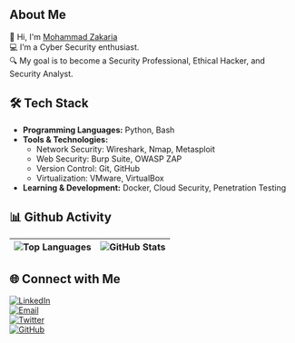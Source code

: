 ## About Me

👋 Hi, I'm [Mohammad Zakaria](https://github.com/mohammad-zakaria)  
💻 I’m a Cyber Security enthusiast.  
🔍 My goal is to become a Security Professional, Ethical Hacker, and Security Analyst.

## 🛠️ Tech Stack

- **Programming Languages:** Python, Bash
- **Tools & Technologies:**  
    - Network Security: Wireshark, Nmap, Metasploit
    - Web Security: Burp Suite, OWASP ZAP
    - Version Control: Git, GitHub
    - Virtualization: VMware, VirtualBox
- **Learning & Development:** Docker, Cloud Security, Penetration Testing

## 📊 Github Activity

| ![Top Languages](https://github-readme-stats.vercel.app/api/top-langs/?username=mohammad-zakaria&theme=dark&hide_border=false&include_all_commits=false&count_private=false&layout=compact) | ![GitHub Stats](https://github-readme-stats.vercel.app/api?username=mohammad-zakaria&show_icons=true&theme=dark&hide_border=false&count_private=true) |
| ------------------------------------------------------------------------------------------------------------------ | ------------------------------------------------------------------------------------------------------------- |

## 🌐 Connect with Me

[![LinkedIn](https://img.shields.io/badge/LinkedIn-0077B5?style=flat-square&logo=linkedin&logoColor=white)](https://www.linkedin.com/in/zakariamohammad)  
[![Email](https://img.shields.io/badge/Email-D14836?style=flat-square&logo=gmail&logoColor=white)](mailto:mohammadzakaria@ieee.org)  
[![Twitter](https://img.shields.io/badge/Twitter-1DA1F2?style=flat-square&logo=twitter&logoColor=white)](https://twitter.com/ZakariaBinahmed)  
[![GitHub](https://img.shields.io/badge/GitHub-100000?style=flat-square&logo=github&logoColor=white)](https://github.com/mohammad-zakaria)




<!-- As-salau Alyka👋
This is Mohammad Zakariyya Bin Ahmed, an Engineering student from Bangladesh, with expertise in Data Analysis and Web Design. Mohammad consider himself a 'forever student' eager to both build on his academic foundation in EE, CS and stay tune with the latest technical skills through continued coursework and professional developement. His hunger for knowledge and determination to turn learnig into acquiring has contributed to his most recent success. He is currently perusing B.S. in Electrical and Electronics Engineering at International Islamic University Chittagong.</br>
Connect: <h1><a href="https://www.linkedin.com/in/thisismohammad/"> LinkedIn </a> | <a href="https://twitter.com/yepitszakaria">Twitter</a></h1>
If you fancy a chit-chat, drop me a line at
💌 heyzakariyya@gmail.com  --> 
<!--
**mohammad-zakaria/mohammad-zakaria** is a ✨ _special_ ✨ repository because its `README.md` (this file) appears on your GitHub profile.

Here are some ideas to get you started:

- 🔭 I’m currently working on ...
- 🌱 I’m currently learning ...
- 👯 I’m looking to collaborate on ...
- 🤔 I’m looking for help with ...
- 💬 Ask me about ...
- 📫 How to reach me: ...
- 😄 Pronouns: ...
- ⚡ Fun fact: ...
-->
